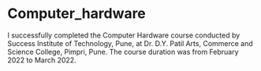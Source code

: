 # Computer_hardware
I successfully completed the Computer Hardware course conducted by Success Institute of Technology, Pune, at Dr. D.Y. Patil Arts, Commerce and Science College, Pimpri, Pune. The course duration was from February 2022 to March 2022.

